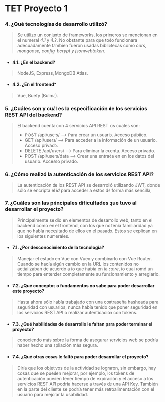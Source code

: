 # TET Proyecto 1

### 4. ¿Qué tecnologías de desarrollo utilizó?
> Se utilizo un conjunto de frameworks, los primeros se mencionan en el numeral *4.1* y *4.2*. No obstante para que todo funcionara adecuadamente tambien fueron usadas bibliotecas como *cors, mongoose, config, bcrypt y jsonwebtoken*.

- #### 4.1. ¿En el backend?
> NodeJS, Express, MongoDB Atlas.

- #### 4.2. ¿En el frontend?
> Vue, Buefy (Bulma).

### 5. ¿Cuáles son y cuál es la especificación de los servicios REST API del backend?
> El backend cuenta con 4 servicios API REST los cuales son:
>
> - POST /api/users/ --> Para crear un usuario. Acceso público.
> - GET /api/users/ --> Para acceder a la información de un usuario. Acceso privado.
> - DELETE /api/users/ --> Para eliminar la cuenta. Acceso privado.
> - POST /api/users/data --> Crear una entrada en en los datos del usuario. Accesso privado.

### 6. ¿Cómo realizó la autenticación de los servicios REST API?
> La autenticación de los REST API se desarrolló utilizando JWT, donde sólo se encripta el *id* para acceder a estos de forma más sencilla, 

### 7. ¿Cuáles son las principales dificultades que tuvo al desarrollar el proyecto?
> Principalmente se dio en elementos de desarrollo web, tanto en el backend como en el frontend, con los que no tenía familiaridad ya que no había necesitado de ellos en el pasado. Estos se explican en los siguientes numerales.

- #### 7.1. ¿Por desconocimiento de la tecnología?
> Manejar el estado en Vue con Vuex y combinarlo con Vue Router. Cuando se hacía algún cambio en la URL los contenidos no actializaban de acuerdo a lo que había en la *store*, lo cual tomó un tiempo para entender completamente su funcionamiento y arreglarlo.

- #### 7.2. ¿Qué conceptos o fundamentos no sabe para poder desarrollar este proyecto?
> Hasta ahora sólo había trabajado con una contraseña hasheada para seguridad con usuarios, nunca había tenido que poner seguridad en los servicios REST API o realizar autenticación con tokens.

- #### 7.3. ¿Qué habilidades de desarrollo le faltan para poder terminar el proyecto?
> conociendo más sobre la forma de asegurar servicios web se podría haber hecho una apliación más segura. 

- #### 7.4. ¿Qué otras cosas le faltó para poder desarrollar el proyecto?
> Diría que los objetivos de la actividad se lograron, sin embargo, hay cosas que se pueden mejorar, por ejemplo, los tokens de autenticación pueden tener tiempo de expiración y el acceso a los servicios REST API podría hacerse a través de una API Key. También en la parte del cliente se podría tener más retroalimentación con el usuario para mejorar la usabilidad.
